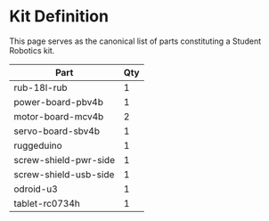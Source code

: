 # Kit Definition

This page serves as the canonical list of parts constituting a Student Robotics kit.

| Part                | Qty |
|---------------------|-----|
| rub-18l-rub         | 1   |
| power-board-pbv4b   | 1   |
| motor-board-mcv4b   | 2   |
| servo-board-sbv4b   | 1   |
| ruggeduino          | 1   |
| screw-shield-pwr-side | 1 |
| screw-shield-usb-side | 1 |
| odroid-u3           | 1   |
| tablet-rc0734h      | 1   |